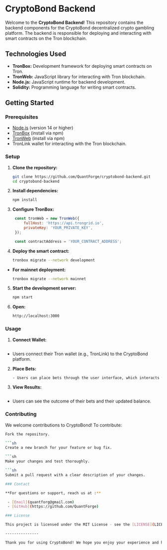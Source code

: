 # CryptoBond Backend

Welcome to the **CryptoBond Backend**! This repository contains the backend components for the CryptoBond decentralized crypto gambling platform. The backend is responsible for deploying and interacting with smart contracts on the Tron blockchain.

## Technologies Used

- **TronBox:** Development framework for deploying smart contracts on Tron.
- **TronWeb:** JavaScript library for interacting with Tron blockchain.
- **Node.js:** JavaScript runtime for backend development.
- **Solidity:** Programming language for writing smart contracts.

## Getting Started

### Prerequisites

- [Node.js](https://nodejs.org) (version 14 or higher)
- [TronBox](https://github.com/tronprotocol/tronbox) (install via npm)
- [TronWeb](https://github.com/tronprotocol/tronweb) (install via npm)
- TronLink wallet for interacting with the Tron blockchain.

### Setup

1. **Clone the repository:**
   ```sh
   git clone https://github.com/QuantForge/cryptobond-backend.git
   cd cryptobond-backend

2. **Install dependencies:**
   ```sh
   npm install

3. **Configure TronBox:**
   ```javascript
	const tronWeb = new TronWeb({
		fullHost: 'https://api.trongrid.io',
		privateKey: 'YOUR_PRIVATE_KEY',
	});

	const contractAddress = 'YOUR_CONTRACT_ADDRESS';

4. **Deploy the smart contract:**
   ```sh
   tronbox migrate --network development

- **For mainnet deployment:**
   ```sh
  tronbox migrate --network mainnet


5. **Start the development server:**
   ```sh
   npm start

6. **Open:**
   ```sh
   http://localhost:3000

### Usage


1. **Connect Wallet:**
   ```sh
  - Users connect their Tron wallet (e.g., TronLink) to the CryptoBond platform.

2. **Place Bets:**
   ```sh
   - Users can place bets through the user interface, which interacts with the smart contracts on the Tron blockchain.

3. **View Results:**
   ```sh
  - Users can see the outcome of their bets and their updated balance.

### Contributing


We welcome contributions to CryptoBond! To contribute:

   ```sh
   Fork the repository.

   ```sh
   Create a new branch for your feature or bug fix.

   ```sh
   Make your changes and test thoroughly.

   ```sh
   Submit a pull request with a clear description of your changes.

### Contact

**For questions or support, reach us at :**

	- [Email](quantforg@gmail.com)
	- [GitHub](https://github.com/QuantForge)

### License

This project is licensed under the MIT License - see the [LICENSE](LICENSE) file for details.

---------------

Thank you for using CryptoBond! We hope you enjoy your experience and have fun betting! 🚀